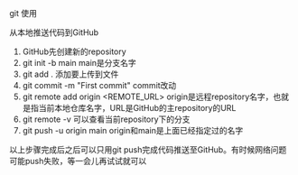 git 使用

从本地推送代码到GitHub

1. GitHub先创建新的repository
2. git init -b main                         main是分支名字
3. git add .                                添加要上传到文件
4. git commit -m "First commit"             commit改动
5. git remote add origin  <REMOTE_URL>      origin是远程repository名字，也就是指当前本地仓库名字，URL是GitHub的主repository的URL
6. git remote -v                            可以查看当前repository下的分支
7. git push -u origin main                  origin和main是上面已经指定过的名字

以上步骤完成后之后可以只用git push完成代码推送至GitHub。有时候网络问题可能push失败，等一会儿再试试就可以
